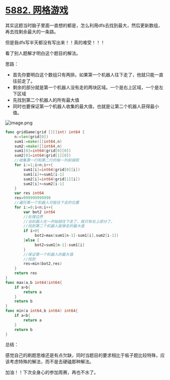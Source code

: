 # [5882. 网格游戏](https://leetcode-cn.com/problems/grid-game/)

其实这题当时脑子里面一直想的都是，怎么利用dfs去找到最大，然后更新数组，再去找剩余最大的一条路。

但是我dfs写半天都没有写出来！！真的难受！！！

看了别人题解才明白这个题目的解法。

思路：

* 首先你要明白这个数组只有两排。如果第一个机器人往下走了，他就只能一直往前走了。
* 剩余的部分就是第一个机器人没有走的两块区域。一个是右上区域，一个是左下区域
* 先找到第二个机器人的所有最大值
* 同时也要保证第一个机器人收集的最大值，也就是让第二个机器人获得最小值。

![image.png](https://cdn.jsdelivr.net/gh/baici1/image-host/newimg/20210926134023.png)

```go
func gridGame(grid [][]int) int64 {
    n:=len(grid[0])
    sum1:=make([]int64,n)
    sum2:=make([]int64,n)
    sum1[0]=int64(grid[0][0])
    sum2[0]=int64(grid[1][0])
    //收集第一行和第二行的每一列前缀和
    for i:=1;i<n;i++{
        sum1[i]=int64(grid[0][i])
        sum1[i]+=sum1[i-1]
        sum2[i]=int64(grid[1][i])
        sum2[i]+=sum2[i-1]
    }
    var res int64
    res=999999999999
    //遍历第一个机器人可能往下走的位置
    for i:=0;i<n;i++{
        var bot2 int64
        //处理边界
        //当机器人在一开始就往下走了，就只有右上部分了。
        //找到第二个机器人能够走的最大值
        if i>0{
             bot2=max(sum1[n-1]-sum1[i],sum2[i-1])
        }else {
             bot2=sum1[n-1]-sum1[i]
        }
        //保证第一个机器人的最大值
        //找到
        res=min(bot2,res)
    }
    return res
}
func max(a,b int64)int64{
    if a>b{
        return a
    }
    return b
}
func min(a int64,b int64) int64{
    if a<b{
        return a
    }
    return b
}
```

总结：

感觉自己的刷题思维还是有点欠缺，同时当题目的要求相比于板子题比较特殊，应该考虑特殊的解法，而不是去硬磕那种解法。

加油！！下次全身心的参加周赛，再也不水了。

